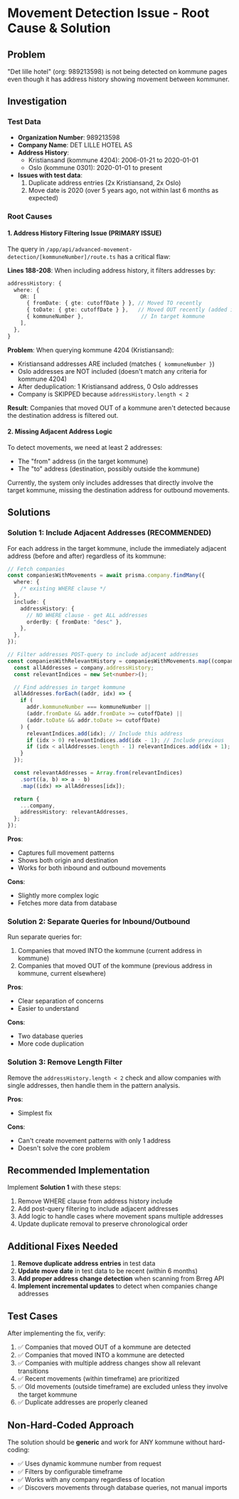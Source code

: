 # Movement Detection Issue - Root Cause & Solution

## Problem

"Det lille hotel" (org: 989213598) is not being detected on kommune pages even though it has address history showing movement between kommuner.

## Investigation

### Test Data

- **Organization Number**: 989213598
- **Company Name**: DET LILLE HOTEL AS
- **Address History**:
  - Kristiansand (kommune 4204): 2006-01-21 to 2020-01-01
  - Oslo (kommune 0301): 2020-01-01 to present
- **Issues with test data**:
  1. Duplicate address entries (2x Kristiansand, 2x Oslo)
  2. Move date is 2020 (over 5 years ago, not within last 6 months as expected)

### Root Causes

#### 1. **Address History Filtering Issue** (PRIMARY ISSUE)

The query in `/app/api/advanced-movement-detection/[kommuneNumber]/route.ts` has a critical flaw:

**Lines 188-208**: When including address history, it filters addresses by:

```typescript
addressHistory: {
  where: {
    OR: [
      { fromDate: { gte: cutoffDate } }, // Moved TO recently
      { toDate: { gte: cutoffDate } },   // Moved OUT recently (added in fix)
      { kommuneNumber },                  // In target kommune
    ],
  },
}
```

**Problem**: When querying kommune 4204 (Kristiansand):

- Kristiansand addresses ARE included (matches `{ kommuneNumber }`)
- Oslo addresses are NOT included (doesn't match any criteria for kommune 4204)
- After deduplication: 1 Kristiansand address, 0 Oslo addresses
- Company is SKIPPED because `addressHistory.length < 2`

**Result**: Companies that moved OUT of a kommune aren't detected because the destination address is filtered out.

#### 2. **Missing Adjacent Address Logic**

To detect movements, we need at least 2 addresses:

- The "from" address (in the target kommune)
- The "to" address (destination, possibly outside the kommune)

Currently, the system only includes addresses that directly involve the target kommune, missing the destination address for outbound movements.

## Solutions

### Solution 1: Include Adjacent Addresses (RECOMMENDED)

For each address in the target kommune, include the immediately adjacent address (before and after) regardless of its kommune:

```typescript
// Fetch companies
const companiesWithMovements = await prisma.company.findMany({
  where: {
    /* existing WHERE clause */
  },
  include: {
    addressHistory: {
      // NO WHERE clause - get ALL addresses
      orderBy: { fromDate: "desc" },
    },
  },
});

// Filter addresses POST-query to include adjacent addresses
const companiesWithRelevantHistory = companiesWithMovements.map((company) => {
  const allAddresses = company.addressHistory;
  const relevantIndices = new Set<number>();

  // Find addresses in target kommune
  allAddresses.forEach((addr, idx) => {
    if (
      addr.kommuneNumber === kommuneNumber ||
      (addr.fromDate && addr.fromDate >= cutoffDate) ||
      (addr.toDate && addr.toDate >= cutoffDate)
    ) {
      relevantIndices.add(idx); // Include this address
      if (idx > 0) relevantIndices.add(idx - 1); // Include previous
      if (idx < allAddresses.length - 1) relevantIndices.add(idx + 1); // Include next
    }
  });

  const relevantAddresses = Array.from(relevantIndices)
    .sort((a, b) => a - b)
    .map((idx) => allAddresses[idx]);

  return {
    ...company,
    addressHistory: relevantAddresses,
  };
});
```

**Pros**:

- Captures full movement patterns
- Shows both origin and destination
- Works for both inbound and outbound movements

**Cons**:

- Slightly more complex logic
- Fetches more data from database

### Solution 2: Separate Queries for Inbound/Outbound

Run separate queries for:

1. Companies that moved INTO the kommune (current address in kommune)
2. Companies that moved OUT of the kommune (previous address in kommune, current elsewhere)

**Pros**:

- Clear separation of concerns
- Easier to understand

**Cons**:

- Two database queries
- More code duplication

### Solution 3: Remove Length Filter

Remove the `addressHistory.length < 2` check and allow companies with single addresses, then handle them in the pattern analysis.

**Pros**:

- Simplest fix

**Cons**:

- Can't create movement patterns with only 1 address
- Doesn't solve the core problem

## Recommended Implementation

Implement **Solution 1** with these steps:

1. Remove WHERE clause from address history include
2. Add post-query filtering to include adjacent addresses
3. Add logic to handle cases where movement spans multiple addresses
4. Update duplicate removal to preserve chronological order

## Additional Fixes Needed

1. **Remove duplicate address entries** in test data
2. **Update move date** in test data to be recent (within 6 months)
3. **Add proper address change detection** when scanning from Brreg API
4. **Implement incremental updates** to detect when companies change addresses

## Test Cases

After implementing the fix, verify:

1. ✅ Companies that moved OUT of a kommune are detected
2. ✅ Companies that moved INTO a kommune are detected
3. ✅ Companies with multiple address changes show all relevant transitions
4. ✅ Recent movements (within timeframe) are prioritized
5. ✅ Old movements (outside timeframe) are excluded unless they involve the target kommune
6. ✅ Duplicate addresses are properly cleaned

## Non-Hard-Coded Approach

The solution should be **generic** and work for ANY kommune without hard-coding:

- ✅ Uses dynamic kommune number from request
- ✅ Filters by configurable timeframe
- ✅ Works with any company regardless of location
- ✅ Discovers movements through database queries, not manual imports
